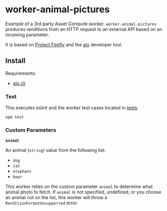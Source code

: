 # worker-animal-pictures

Example of a 3rd party Asset Compute worker. `worker-animal-pictures` produces renditions from an HTTP request to an external API based on an incoming parameter.

It is based on [Project Firefly](https://github.com/AdobeDocs/project-firefly) and the [aio](https://github.com/adobe/aio-cli) developer tool.

## Install

Requirements:

* [aio cli](https://github.com/adobe/aio-cli)

### Test

This executes eslint and the worker test cases located in [tests](tests):

```
npm test
```

### Custom Parameters

**`animal`**

An animal (`string`) value from the following list:
- `dog`
- `cat`
- `elephant`
- `bear`

This worker relies on the custom parameter `animal` to determine what animal photo to fetch. If `animal` is not specified, undefined, or you choose an animal not on the list, this worker will throw a `RenditionFormatUnsupported` error.
